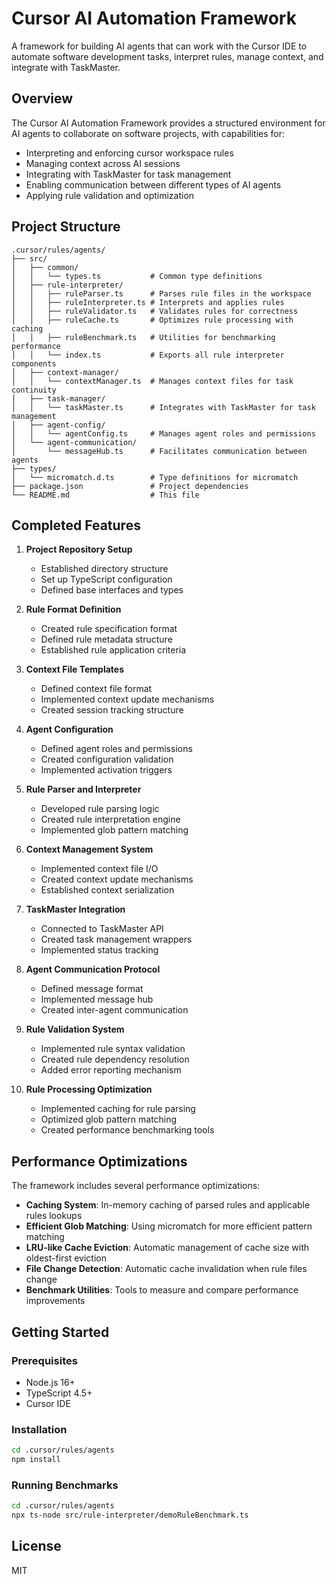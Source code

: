 # Cursor AI Automation Framework

A framework for building AI agents that can work with the Cursor IDE to automate software development tasks, interpret rules, manage context, and integrate with TaskMaster.

## Overview

The Cursor AI Automation Framework provides a structured environment for AI agents to collaborate on software projects, with capabilities for:

- Interpreting and enforcing cursor workspace rules
- Managing context across AI sessions
- Integrating with TaskMaster for task management
- Enabling communication between different types of AI agents
- Applying rule validation and optimization

## Project Structure

```
.cursor/rules/agents/
├── src/
│   ├── common/
│   │   └── types.ts           # Common type definitions
│   ├── rule-interpreter/
│   │   ├── ruleParser.ts      # Parses rule files in the workspace
│   │   ├── ruleInterpreter.ts # Interprets and applies rules
│   │   ├── ruleValidator.ts   # Validates rules for correctness
│   │   ├── ruleCache.ts       # Optimizes rule processing with caching
│   │   ├── ruleBenchmark.ts   # Utilities for benchmarking performance
│   │   └── index.ts           # Exports all rule interpreter components
│   ├── context-manager/
│   │   └── contextManager.ts  # Manages context files for task continuity
│   ├── task-manager/
│   │   └── taskMaster.ts      # Integrates with TaskMaster for task management
│   ├── agent-config/
│   │   └── agentConfig.ts     # Manages agent roles and permissions
│   └── agent-communication/
│       └── messageHub.ts      # Facilitates communication between agents
├── types/
│   └── micromatch.d.ts        # Type definitions for micromatch
├── package.json               # Project dependencies
└── README.md                  # This file
```

## Completed Features

1. **Project Repository Setup**
   - Established directory structure
   - Set up TypeScript configuration
   - Defined base interfaces and types

2. **Rule Format Definition**
   - Created rule specification format
   - Defined rule metadata structure
   - Established rule application criteria

3. **Context File Templates**
   - Defined context file format
   - Implemented context update mechanisms
   - Created session tracking structure

4. **Agent Configuration**
   - Defined agent roles and permissions
   - Created configuration validation
   - Implemented activation triggers

5. **Rule Parser and Interpreter**
   - Developed rule parsing logic
   - Created rule interpretation engine
   - Implemented glob pattern matching

6. **Context Management System**
   - Implemented context file I/O
   - Created context update mechanisms
   - Established context serialization

7. **TaskMaster Integration**
   - Connected to TaskMaster API
   - Created task management wrappers
   - Implemented status tracking

8. **Agent Communication Protocol**
   - Defined message format
   - Implemented message hub
   - Created inter-agent communication

9. **Rule Validation System**
   - Implemented rule syntax validation
   - Created rule dependency resolution
   - Added error reporting mechanism

10. **Rule Processing Optimization**
    - Implemented caching for rule parsing
    - Optimized glob pattern matching
    - Created performance benchmarking tools

## Performance Optimizations

The framework includes several performance optimizations:

- **Caching System**: In-memory caching of parsed rules and applicable rules lookups
- **Efficient Glob Matching**: Using micromatch for more efficient pattern matching
- **LRU-like Cache Eviction**: Automatic management of cache size with oldest-first eviction
- **File Change Detection**: Automatic cache invalidation when rule files change
- **Benchmark Utilities**: Tools to measure and compare performance improvements

## Getting Started

### Prerequisites

- Node.js 16+
- TypeScript 4.5+
- Cursor IDE

### Installation

```bash
cd .cursor/rules/agents
npm install
```

### Running Benchmarks

```bash
cd .cursor/rules/agents
npx ts-node src/rule-interpreter/demoRuleBenchmark.ts
```

## License

MIT 
